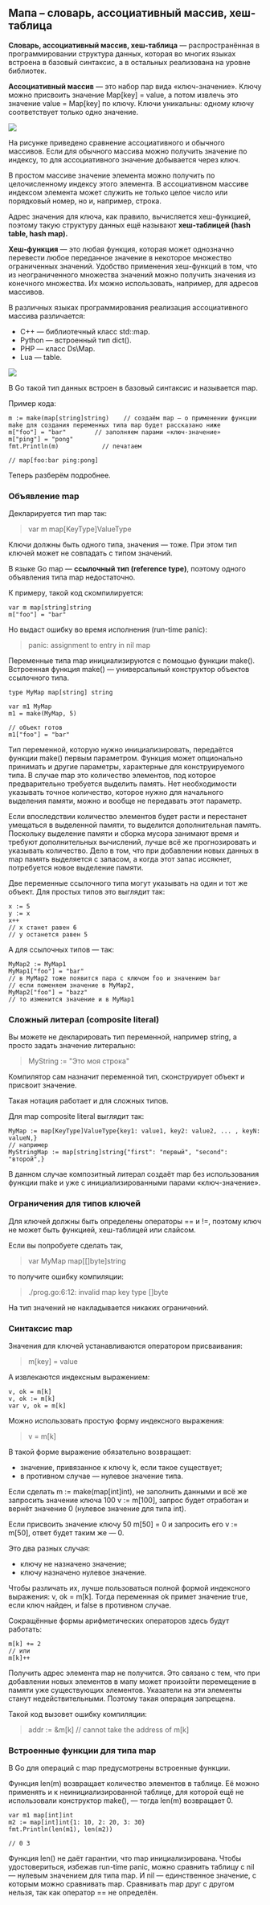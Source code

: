## Мапа – словарь, ассоциативный массив, хеш-таблица 

**Словарь, ассоциативный массив, хеш-таблица** — распространённая в программировании структура данных, которая во многих языках встроена в базовый синтаксис, а в остальных реализована на уровне библиотек.


**Ассоциативный массив** — это набор пар вида «ключ-значение». Ключу можно присвоить значение Map[key] = value, а потом извлечь это значение value = Map[key] по ключу. Ключи уникальны: одному ключу соответствует только одно значение.

<img src="https://pictures.s3.yandex.net/resources/3.3_1638894432.png">

На рисунке приведено сравнение ассоциативного и обычного массивов. Если для обычного массива можно получить значение по индексу, то для ассоциативного значение добывается через ключ.

В простом массиве значение элемента можно получить по целочисленному индексу этого элемента. В ассоциативном массиве индексом элемента может служить не только целое число или порядковый номер, но и, например, строка.

Адрес значения для ключа, как правило, вычисляется хеш-функцией, поэтому такую структуру данных ещё называют **хеш-таблицей (hash table, hash map).**

**Хеш-функция** — это любая функция, которая может однозначно перевести любое переданное значение в некоторое множество ограниченных значений. Удобство применения хеш-функций в том, что из неограниченного множества значений можно получить значения из конечного множества. Их можно использовать, например, для адресов массивов.

В различных языках программирования реализация ассоциативного массива различается:

* С++ — библиотечный класс std::map.
* Python — встроенный тип dict().
* PHP — класс Ds\Map.
* Lua — table.

<img src="https://pictures.s3.yandex.net/resources/3.3.HashTable_1639390352.png">

В Go такой тип данных встроен в базовый синтаксис и называется map. 

Пример кода:

```
m := make(map[string]string)    // создаём map — о применении функции make для создания переменных типа map будет рассказано ниже
m["foo"] = "bar"        // заполняем парами «ключ-значение»
m["ping"] = "pong"        
fmt.Println(m)            // печатаем

// map[foo:bar ping:pong] 
```

Теперь разберём подробнее.


### Объявление map

Декларируется тип map так:

> var m map[KeyType]ValueType 

Ключи должны быть одного типа, значения — тоже. При этом тип ключей может не совпадать с типом значений.

В языке Go map — **ссылочный тип (reference type)**, поэтому одного объявления типа map недостаточно.

К примеру, такой код скомпилируется:

```
var m map[string]string
m["foo"] = "bar" 
```

Но выдаст ошибку во время исполнения (run-time panic):

> panic: assignment to entry in nil map 

Переменные типа map инициализируются с помощью функции make(). 
Встроенная функция make() — универсальный конструктор объектов ссылочного типа. 

```
type MyMap map[string] string

var m1 MyMap
m1 = make(MyMap, 5)

// объект готов
m1["foo"] = "bar" 
```

Тип переменной, которую нужно инициализировать, передаётся функции make() первым параметром. Функция может опционально принимать и другие параметры, характерные для конструируемого типа. В случае map это количество элементов, под которое предварительно требуется выделить память. Нет необходимости указывать точное количество, которое нужно для начального выделения памяти, можно и вообще не передавать этот параметр.

Если впоследствии количество элементов будет расти и перестанет умещаться в выделенной памяти, то выделится дополнительная память. Поскольку выделение памяти и сборка мусора занимают время и требуют дополнительных вычислений, лучше всё же прогнозировать и указывать количество. Дело в том, что при добавлении новых данных в map память выделяется с запасом, а когда этот запас иссякнет, потребуется новое выделение памяти. 

Две переменные ссылочного типа могут указывать на один и тот же объект. Для простых типов это выглядит так:

```
x := 5
y := x
x++
// x станет равен 6
// y останется равен 5
```

А для ссылочных типов — так:

```
MyMap2 := MyMap1
MyMap1["foo"] = "bar"
// в MyMap2 тоже появится пара с ключом foo и значением bar
// если поменяем значение в MyMap2,
MyMap2["foo"] = "bazz"
// то изменится значение и в MyMap1 
```


### Сложный литерал (composite literal)

Вы можете не декларировать тип переменной, например string, а просто задать значение литерально:

> MyString := "Это моя строка"

Компилятор сам назначит переменной тип, сконструирует объект и присвоит значение.

Такая нотация работает и для сложных типов.

Для map composite literal выглядит так:

```
MyMap := map[KeyType]ValueType{key1: value1, key2: value2, ... , keyN: valueN,}
// например
MyStringMap := map[string]string{"first": "первый", "second": "второй",}
```

В данном случае композитный литерал создаёт map без использования функции make и уже с инициализированными парами «ключ-значение».


### Ограничения для типов ключей

Для ключей должны быть определены операторы == и !=, поэтому ключ не может быть функцией, хеш-таблицей или слайсом. 

Если вы попробуете сделать так,

> var MyMap map[[]byte]string 

то получите ошибку компиляции:

> ./prog.go:6:12: invalid map key type []byte 

На тип значений не накладывается никаких ограничений.


### Синтаксис map

Значения для ключей устанавливаются оператором присваивания:

> m[key] = value 

А извлекаются индексным выражением:

```
v, ok = m[k]
v, ok := m[k]
var v, ok = m[k] 
```

Можно использовать простую форму индексного выражения:

> v = m[k] 

В такой форме выражение обязательно возвращает:

* значение, привязанное к ключу k, если такое существует;
* в противном случае — нулевое значение типа.

Если сделать m := make(map[int]int), не заполнить данными и всё же запросить значение ключа 100 v :=  m[100], запрос будет отработан и вернёт значение 0 (нулевое значение для типа int). 

Если присвоить значение ключу 50 m[50] = 0 и запросить его v := m[50], ответ будет таким же — 0.

Это два разных случая:

* ключу не назначено значение;
* ключу назначено нулевое значение.

Чтобы различать их, лучше пользоваться полной формой индексного выражения: v, ok = m[k]. Тогда переменная ok примет значение true, если ключ найден, и false в противном случае.

Сокращённые формы арифметических операторов здесь будут работать:

```
m[k] += 2
// или
m[k]++ 
```

Получить адрес элемента map не получится. Это связано с тем, что при добавлении новых элементов в мапу может произойти перемещение в памяти уже существующих элементов. Указатели на эти элементы станут недействительными. Поэтому такая операция запрещена.

Такой код вызовет ошибку компиляции:

> addr := &m[k] // cannot take the address of m[k] 


### Встроенные функции для типа map

В Go для операций с map предусмотрены встроенные функции.

Функция len(m) возвращает количество элементов в таблице. Её можно применять и к неинициализированной таблице, для которой ещё не использовали конструктор make(), — тогда len(m) возвращает 0.

```
var m1 map[int]int
m2 := map[int]int{1: 10, 2: 20, 3: 30}
fmt.Println(len(m1), len(m2))

// 0 3 
```

Функция len() не даёт гарантии, что map инициализирована. Чтобы удостовериться, избежав run-time panic, можно сравнить таблицу с nil — нулевым значением для типа map. И nil — единственное значение, с которым можно сравнивать map. Сравнивать map друг с другом нельзя, так как оператор == не определён.